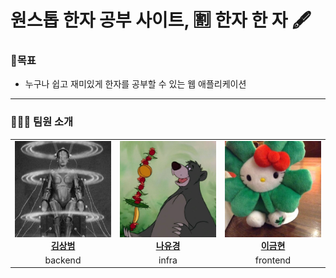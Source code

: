 # 원스톱 한자 공부 사이트, 🈹 한자 한 자 🖋

### 📌목표
* 누구나 쉽고 재미있게 한자를 공부할 수 있는 웹 애플리케이션

---

### 👨‍👩‍👦 팀원 소개
<table width="100%">
  <tr>
  <td width="33%" align="center">
      <img src="img/ksb.jpg" width="100%"/>
      <b><a href="https://github.com/sangbumlikeagod">김상범</a></b> 
    </td>
    <td width="33%" align="center">
      <img src="img/nyk.jpg" width="100%"/>
      <b><a href="https://github.com/baloo365">나유경</a></b> 
    </td>
    <td width="33%" align="center">
      <img src="img/lgh.jpg" width="100%"/>
      <b><a href="https://github.com/goldbutnew">이금현</a></b> 
    </td>

  </tr>
  <tr>
    <td width="33%" align="center">
      backend
    </td>
    <td width="33%" align="center">
      infra
    </td>
    <td width="33%" align="center">
      frontend
    </td>
  </tr>
</table>